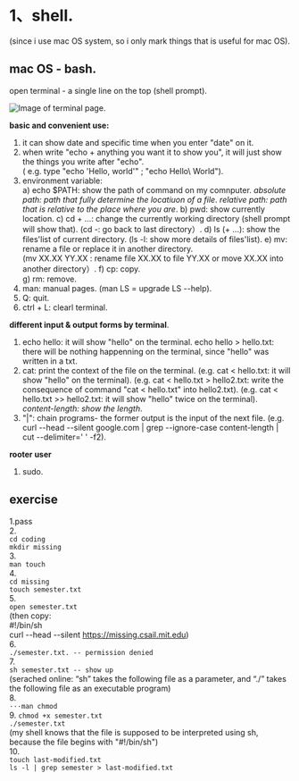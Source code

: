 # 1、shell. 
(since i use mac OS system, so i only mark things that is useful for mac OS).   
## mac OS - bash. 
open terminal - a single line on the top (shell prompt). 

![Image of terminal page](https://github.com/Penny-Zhang/images/blob/main/terminal.png). 

**basic and convenient use:**
1) it can show date and specific time when you enter "date" on it. 
2) when write "echo + anything you want it to show you", it will just show the things you write after "echo".  
   ( e.g. type "echo 'Hello, world'" ; "echo Hello\ World"). 
3) environment variable:  
    a) echo $PATH: show the path of command on my comnputer. 
       *absolute path: path that fully determine the locatiuon of a file*. 
       *relative path: path that is relative to the place where you are*.
    b) pwd: show currently location. 
    c) cd + ...: change the currently working directory (shell prompt will show that). 
       (cd -: go back to last directory）. 
    d) ls (+ ...): show the files'list of current directory. 
       (ls -l: show more details of files'list). 
    e) mv: rename a file or replace it in another directory.     
       (mv XX.XX YY.XX : rename file XX.XX to file YY.XX or move XX.XX into another directory）.
    f) cp: copy.    
    g) rm: remove.     
4) man: manual pages. 
   (man LS = upgrade LS --help). 
5) Q: quit. 
6) ctrl + L: clearl terminal.   

**different input & output forms by terminal**. 
1) echo hello: it will show "hello" on the terminal. 
   echo hello > hello.txt: there will be nothing happenning on the terminal, since  "hello" was written in a txt.  
2) cat: print the context of the file on the terminal. 
   (e.g. cat < hello.txt: it will show "hello" on the terminal). 
   (e.g. cat < hello.txt > hello2.txt: write the consequence of command "cat < hello.txt" into hello2.txt). 
   (e.g. cat < hello.txt >> hello2.txt: it will show "hello" twice on the terminal). 
*content-length: show the length*. 
3) "|": chain programs- the former output is the input of the next file. 
   (e.g. curl --head --silent google.com | grep --ignore-case content-length | cut --delimiter=' ' -f2). 

**rooter user**
1) sudo. 

## exercise
1.pass<br/> 
2.<br/>
`cd coding`<br/> 
`mkdir missing`<br/> 
3.  
`man touch`<br/>
4.<br/>
`cd missing`<br/> 
`touch semester.txt`<br/> 
5.<br/>
`open semester.txt`<br/> 
(then copy:  <br/>
#!/bin/sh<br/>
curl --head --silent https://missing.csail.mit.edu)<br/> 
6.<br/>
`./semester.txt. -- permission denied`<br/> 
7.<br/>
`sh semester.txt -- show up`<br/> 
(serached online: “sh” takes the following file as a parameter, and “./” takes the following file as an executable program)<br/>
8. <br/>
`···man chmod`<br/> 
9.
`chmod +x semester.txt` <br/> 
`./semester.txt`<br/>
(my shell knows that the file is supposed to be interpreted using sh, because the file begins with "#!/bin/sh")<br/>
10. <br/>
`touch last-modified.txt`<br/>
`ls -l | grep semester > last-modified.txt`<br/>







   
       
    
    
